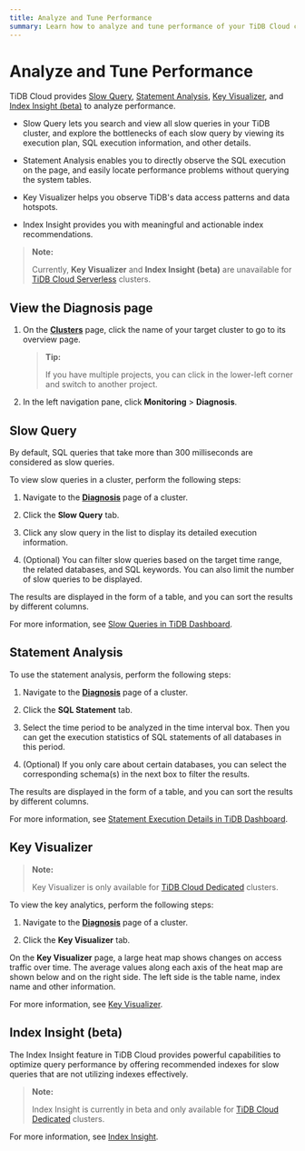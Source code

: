 ```yaml
---
title: Analyze and Tune Performance
summary: Learn how to analyze and tune performance of your TiDB Cloud cluster.
---
```


# Analyze and Tune Performance

TiDB Cloud provides [Slow Query](#slow-query), [Statement Analysis](#statement-analysis), [Key Visualizer](#key-visualizer), and [Index Insight (beta)](#index-insight-beta) to analyze performance.

- Slow Query lets you search and view all slow queries in your TiDB cluster, and explore the bottlenecks of each slow query by viewing its execution plan, SQL execution information, and other details.

- Statement Analysis enables you to directly observe the SQL execution on the page, and easily locate performance problems without querying the system tables.

- Key Visualizer helps you observe TiDB's data access patterns and data hotspots.

- Index Insight provides you with meaningful and actionable index recommendations.

> **Note:**
>
> Currently, **Key Visualizer** and **Index Insight (beta)** are unavailable for [TiDB Cloud Serverless](/tidb-cloud/select-cluster-tier.md#tidb-cloud-serverless) clusters.

## View the Diagnosis page

1. On the [**Clusters**](https://tidbcloud.com/console/clusters) page, click the name of your target cluster to go to its overview page.

    > **Tip:**
    >
    > If you have multiple projects, you can click <MDSvgIcon name="icon-left-projects" /> in the lower-left corner and switch to another project.

2. In the left navigation pane, click **Monitoring** > **Diagnosis**.

## Slow Query

By default, SQL queries that take more than 300 milliseconds are considered as slow queries.

To view slow queries in a cluster, perform the following steps:

1. Navigate to the [**Diagnosis**](#view-the-diagnosis-page) page of a cluster.

2. Click the **Slow Query** tab.

3. Click any slow query in the list to display its detailed execution information.

4. (Optional) You can filter slow queries based on the target time range, the related databases, and SQL keywords. You can also limit the number of slow queries to be displayed.

The results are displayed in the form of a table, and you can sort the results by different columns.

For more information, see [Slow Queries in TiDB Dashboard](https://docs.pingcap.com/tidb/stable/dashboard-slow-query).

## Statement Analysis

To use the statement analysis, perform the following steps:

1. Navigate to the [**Diagnosis**](#view-the-diagnosis-page) page of a cluster.

2. Click the **SQL Statement** tab.

3. Select the time period to be analyzed in the time interval box. Then you can get the execution statistics of SQL statements of all databases in this period.

4. (Optional) If you only care about certain databases, you can select the corresponding schema(s) in the next box to filter the results.

The results are displayed in the form of a table, and you can sort the results by different columns.

For more information, see [Statement Execution Details in TiDB Dashboard](https://docs.pingcap.com/tidb/stable/dashboard-statement-details).

## Key Visualizer

> **Note:**
>
> Key Visualizer is only available for [TiDB Cloud Dedicated](/tidb-cloud/select-cluster-tier.md#tidb-cloud-dedicated) clusters.

To view the key analytics, perform the following steps:

1. Navigate to the [**Diagnosis**](#view-the-diagnosis-page) page of a cluster.

2. Click the **Key Visualizer** tab.

On the **Key Visualizer** page, a large heat map shows changes on access traffic over time. The average values ​​along each axis of the heat map are shown below and on the right side. The left side is the table name, index name and other information.

For more information, see [Key Visualizer](https://docs.pingcap.com/tidb/stable/dashboard-key-visualizer).

## Index Insight (beta)

The Index Insight feature in TiDB Cloud provides powerful capabilities to optimize query performance by offering recommended indexes for slow queries that are not utilizing indexes effectively.

> **Note:**
>
> Index Insight is currently in beta and only available for [TiDB Cloud Dedicated](/tidb-cloud/select-cluster-tier.md#tidb-cloud-dedicated) clusters.

For more information, see [Index Insight](/tidb-cloud/index-insight.md).
